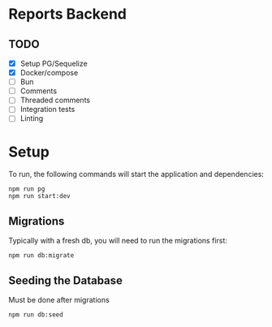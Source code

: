 # Reports Backend

## TODO

- [x] Setup PG/Sequelize
- [x] Docker/compose
- [ ] Bun
- [ ] Comments
- [ ] Threaded comments
- [ ] Integration tests
- [ ] Linting

# Setup

To run, the following commands will start the application and dependencies:

```
npm run pg
npm run start:dev
```

## Migrations

Typically with a fresh db, you will need to run the migrations first:

```
npm run db:migrate
```

## Seeding the Database

Must be done after migrations

```
npm run db:seed
```
